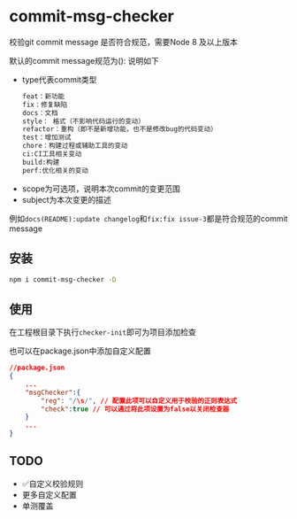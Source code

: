# commit-msg-checker
校验git commit message 是否符合规范，需要Node 8 及以上版本

默认的commit message规范为<type>(<scope>):<subject>
说明如下
- type代表commit类型
    ```bash
    feat：新功能
    fix：修复缺陷
    docs：文档
    style： 格式（不影响代码运行的变动）
    refactor：重构（即不是新增功能，也不是修改bug的代码变动）
    test：增加测试
    chore：构建过程或辅助工具的变动
    ci:CI工具相关变动
    build:构建
    perf:优化相关的变动
    ```
- scope为可选项，说明本次commit的变更范围
- subject为本次变更的描述

例如`docs(README):update changelog`和`fix:fix issue-3`都是符合规范的commit message

## 安装
```bash
npm i commit-msg-checker -D
```
## 使用
在工程根目录下执行`checker-init`即可为项目添加检查

也可以在package.json中添加自定义配置
```json
//package.json
{
    ...
    "msgChecker":{
        "reg": "/\s/", // 配置此项可以自定义用于校验的正则表达式
        "check":true // 可以通过将此项设置为false以关闭检查器
    }
    ...
}
```
## TODO
- ✅自定义校验规则
- 更多自定义配置
- 单测覆盖
